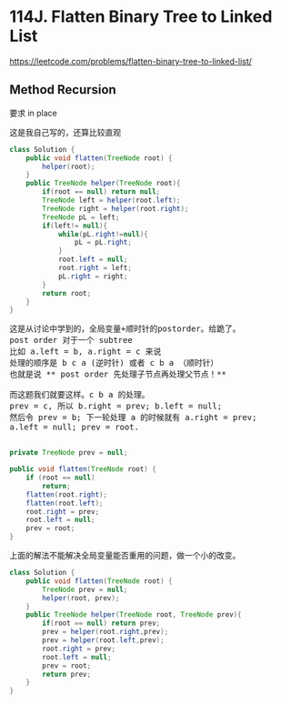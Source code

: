 # 114J. Flatten Binary Tree to Linked List
https://leetcode.com/problems/flatten-binary-tree-to-linked-list/

## Method Recursion
要求 in place

这是我自己写的，还算比较直观
```java
class Solution {
    public void flatten(TreeNode root) {
        helper(root);
    }
    public TreeNode helper(TreeNode root){
        if(root == null) return null;
        TreeNode left = helper(root.left);
        TreeNode right = helper(root.right);
        TreeNode pL = left;
        if(left!= null){
            while(pL.right!=null){
                pL = pL.right;
            }
            root.left = null;
            root.right = left;
            pL.right = right;
        }
        return root;
    }
}
```
<pre>
这是从讨论中学到的，全局变量+顺时针的postorder。给跪了。
post order 对于一个 subtree 
比如 a.left = b, a.right = c 来说
处理的顺序是 b c a (逆时针) 或者 c b a （顺时针）
也就是说 ** post order 先处理子节点再处理父节点！**

而这题我们就要这样。c b a 的处理。
prev = c, 所以 b.right = prev; b.left = null;
然后令 prev = b; 下一轮处理 a 的时候就有 a.right = prev;
a.left = null; prev = root.

</pre>


```java
private TreeNode prev = null;

public void flatten(TreeNode root) {
    if (root == null)
        return;
    flatten(root.right);
    flatten(root.left);
    root.right = prev;
    root.left = null;
    prev = root;
}
```

上面的解法不能解决全局变量能否重用的问题，做一个小的改变。
```java
class Solution {
    public void flatten(TreeNode root) {
        TreeNode prev = null;
        helper(root, prev);
    }
    public TreeNode helper(TreeNode root, TreeNode prev){
        if(root == null) return prev;
        prev = helper(root.right,prev);
        prev = helper(root.left,prev);
        root.right = prev;
        root.left = null;
        prev = root;
        return prev;
    }
}
```